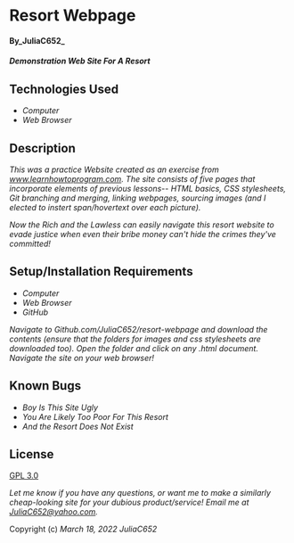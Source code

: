 # Resort Webpage

#### By_**JuliaC652**_

#### _Demonstration Web Site For A Resort_

## Technologies Used

* _Computer_
* _Web Browser_

## Description

_This was a practice Website created as an exercise from www.learnhowtoprogram.com. The site consists of five pages that incorporate elements of previous lessons-- HTML basics, CSS stylesheets, Git branching and merging, linking webpages, sourcing images (and I elected to instert span/hovertext over each picture)._

_Now the Rich and the Lawless can easily navigate this resort website to evade justice when even their bribe money can't hide the crimes they've committed!_

## Setup/Installation Requirements

* _Computer_
* _Web Browser_
* _GitHub_

_Navigate to Github.com/JuliaC652/resort-webpage and download the contents (ensure that the folders for images and css stylesheets are downloaded too). Open the folder and click on any .html document. Navigate the site on your web browser!_

## Known Bugs

* _Boy Is This Site Ugly_
* _You Are Likely Too Poor For This Resort_
* _And the Resort Does Not Exist_

## License

[GPL 3.0](https://www.gnu.org/licenses/gpl-3.0.html)

_Let me know if you have any questions, or want me to make a similarly cheap-looking site for your dubious product/service! Email me at JuliaC652@yahoo.com._

Copyright (c) _March 18, 2022_ _JuliaC652_
